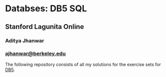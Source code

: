 
# Databses: DB5 SQL
## Stanford Lagunita Online

### Aditya Jhanwar
### ajhanwar@berkeley.edu

The following repository consists of all my solutions for the exercise sets for [DB5](https://lagunita.stanford.edu/courses/DB/SQL/SelfPaced/course/).


